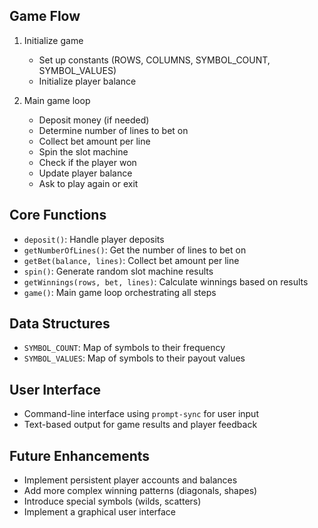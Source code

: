 ## Game Flow

1. Initialize game
   - Set up constants (ROWS, COLUMNS, SYMBOL_COUNT, SYMBOL_VALUES)
   - Initialize player balance

2. Main game loop
   - Deposit money (if needed)
   - Determine number of lines to bet on
   - Collect bet amount per line
   - Spin the slot machine
   - Check if the player won
   - Update player balance
   - Ask to play again or exit

## Core Functions

- `deposit()`: Handle player deposits
- `getNumberOfLines()`: Get the number of lines to bet on
- `getBet(balance, lines)`: Collect bet amount per line
- `spin()`: Generate random slot machine results
- `getWinnings(rows, bet, lines)`: Calculate winnings based on results
- `game()`: Main game loop orchestrating all steps

## Data Structures

- `SYMBOL_COUNT`: Map of symbols to their frequency
- `SYMBOL_VALUES`: Map of symbols to their payout values

## User Interface

- Command-line interface using `prompt-sync` for user input
- Text-based output for game results and player feedback

## Future Enhancements

- Implement persistent player accounts and balances
- Add more complex winning patterns (diagonals, shapes)
- Introduce special symbols (wilds, scatters)
- Implement a graphical user interface